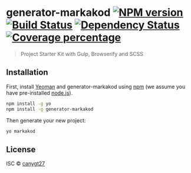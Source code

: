 # generator-markakod [![NPM version][npm-image]][npm-url] [![Build Status][travis-image]][travis-url] [![Dependency Status][daviddm-image]][daviddm-url] [![Coverage percentage][coveralls-image]][coveralls-url]
> Project Starter Kit with Gulp, Browserify and SCSS

## Installation

First, install [Yeoman](http://yeoman.io) and generator-markakod using [npm](https://www.npmjs.com/) (we assume you have pre-installed [node.js](https://nodejs.org/)).

```bash
npm install -g yo
npm install -g generator-markakod
```

Then generate your new project:

```bash
yo markakod
```

## License

ISC © [canygt27]()


[npm-image]: https://badge.fury.io/js/generator-markakod.svg
[npm-url]: https://npmjs.org/package/generator-markakod
[travis-image]: https://travis-ci.org/canygt27/generator-markakod.svg?branch=master
[travis-url]: https://travis-ci.org/canygt27/generator-markakod
[daviddm-image]: https://david-dm.org/canygt27/generator-markakod.svg?theme=shields.io
[daviddm-url]: https://david-dm.org/canygt27/generator-markakod
[coveralls-image]: https://coveralls.io/repos/canygt27/generator-markakod/badge.svg
[coveralls-url]: https://coveralls.io/r/canygt27/generator-markakod

